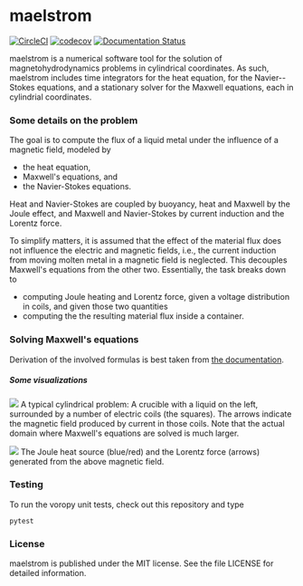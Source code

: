# maelstrom

[![CircleCI](https://img.shields.io/circleci/project/github/nschloe/maelstrom.svg)](https://circleci.com/gh/nschloe/maelstrom)
[![codecov](https://codecov.io/gh/nschloe/maelstrom/branch/master/graph/badge.svg)](https://codecov.io/gh/nschloe/maelstrom)
[![Documentation Status](https://readthedocs.org/projects/maelstrom/badge/?version=latest)](https://readthedocs.org/projects/maelstrom/?badge=latest)

maelstrom is a numerical software tool for the solution of magnetohydrodynamics
problems in cylindrical coordinates.
As such, maelstrom includes time integrators for the heat equation, for the
Navier--Stokes equations, and a stationary solver for the Maxwell equations,
each in cylindrial coordinates.

### Some details on the problem

The goal is to compute the flux of a liquid metal under the influence of a
magnetic field, modeled by

  * the heat equation,
  * Maxwell's equations, and
  * the Navier-Stokes equations.

Heat and Navier-Stokes are coupled by buoyancy, heat and Maxwell by the Joule
effect, and Maxwell and Navier-Stokes by current induction and the Lorentz
force.

To simplify matters, it is assumed that the effect of the material flux does
not influence the electric and magnetic fields, i.e., the current induction
from moving molten metal in a magnetic field is neglected. This decouples
Maxwell's equations from the other two. Essentially, the task breaks down to

 * computing Joule heating and Lorentz force, given a voltage distribution in
   coils, and given those two quantities
 * computing the the resulting material flux inside a container.

### Solving Maxwell's equations

Derivation of the involved formulas is best taken from [the
documentation](https://maelstrom.readthedocs.io/en/master/maelstrom.maxwell.html).

##### Some visualizations

![](https://nschloe.github.io/meshio/magnetic-field.gif)
A typical cylindrical problem: A crucible with a liquid on the left, surrounded
by a number of electric coils (the squares). The arrows indicate the magnetic
field produced by current in those coils. Note that the actual domain where
Maxwell's equations are solved is much larger.

![](https://nschloe.github.io/meshio/lorentz-joule.png)
The Joule heat source (blue/red) and the Lorentz force (arrows) generated from
the above magnetic field.

### Testing

To run the voropy unit tests, check out this repository and type
```
pytest
```

### License

maelstrom is published under the MIT license. See the file LICENSE for detailed
information.
